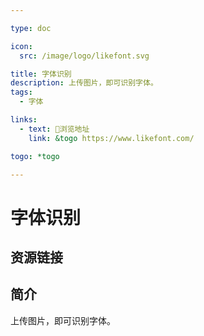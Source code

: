 ```yaml
---

type: doc

icon:
  src: /image/logo/likefont.svg

title: 字体识别
description: 上传图片，即可识别字体。
tags:
  - 字体

links:
  - text: 🧰浏览地址
    link: &togo https://www.likefont.com/

togo: *togo

---
```


<ShowLogo />

# 字体识别

<ShowTags />

<ShowBreadcrumb />

## 资源链接

<ShowLinks />

## 简介

上传图片，即可识别字体。
